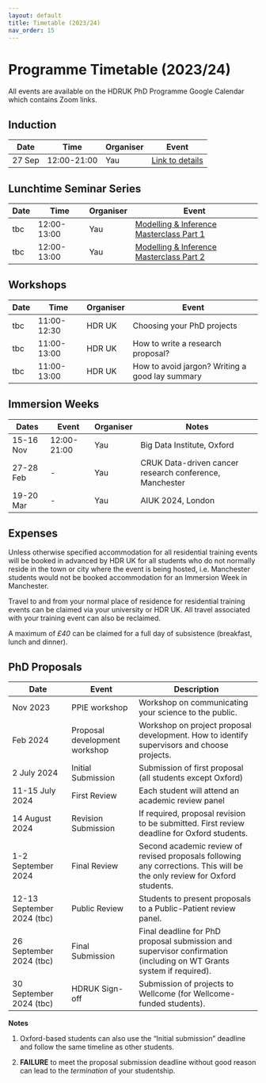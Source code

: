 ```yaml
---
layout: default
title: Timetable (2023/24)
nav_order: 15
---
```


# Programme Timetable (2023/24)

All events are available on the HDRUK PhD Programme Google Calendar which contains Zoom links.

## Induction

| Date | Time | Organiser | Event |
|-------|-------|-----------|-------|
| 27 Sep | 12:00-21:00 | Yau | [Link to details](induction2324.md) |

## Lunchtime Seminar Series

| Date | Time | Organiser | Event |
|-------|-------|-----------|-------|
| tbc| 12:00-13:00| Yau | [Modelling & Inference Masterclass Part 1](https://github.com/cwcyau/hdruk-modelling-masterclass) |
| tbc | 12:00-13:00| Yau | [Modelling & Inference Masterclass Part 2](https://github.com/cwcyau/hdruk-modelling-masterclass) |

## Workshops

| Date | Time | Organiser | Event |
|-------|-------|-----------|-------|
| tbc | 11:00-12:30 | HDR UK | Choosing your PhD projects |
| tbc | 11:00-13:00 | HDR UK | How to write a research proposal? |
| tbc | 11:00-13:00 | HDR UK | How to avoid jargon? Writing a good lay summary |

## Immersion Weeks

| Dates | Event | Organiser | Notes |
|-------|-------|-----------|-------|
| 15-16 Nov | 12:00-21:00 | Yau | Big Data Institute, Oxford |
| 27-28 Feb | - | Yau | CRUK Data-driven cancer research conference, Manchester |
| 19-20 Mar | - | Yau | AIUK 2024, London |

## Expenses

Unless otherwise specified accommodation for all residential training events will be booked in advanced by HDR UK for all students who do not normally reside in the town or city where the event is being hosted, i.e. Manchester students would not be booked accommodation for an Immersion Week in Manchester.

Travel to and from your normal place of residence for residential training events can be claimed via your university or HDR UK. All travel associated with your training event can also be reclaimed.

A maximum of *£40* can be claimed for a full day of subsistence (breakfast, lunch and dinner).

## PhD Proposals

| Date | Event | Description |
| ---- | ------| ----------- |
| Nov 2023 | PPIE workshop | Workshop on communicating your science to the public. |
| Feb 2024 | Proposal development workshop | Workshop on project proposal development. How to identify supervisors and choose projects. |
| 2 July 2024 | Initial Submission | Submission of first proposal (all students except Oxford) |
| 11-15 July 2024 | First Review | Each student will attend an academic review panel |
| 14 August 2024 | Revision Submission | If required, proposal revision to be submitted. First review deadline for Oxford students. |
| 1-2 September 2024 | Final Review | Second academic review of revised proposals following any corrections. This will be the only review for Oxford students. |
| 12-13 September 2024 (tbc) | Public Review | Students to present proposals to a Public-Patient review panel. |
| 26 September 2024 (tbc) | Final Submission | Final deadline for PhD proposal submission and supervisor confirmation (including on WT Grants system if required). |
| 30 September 2024 (tbc) | HDRUK Sign-off | Submission of projects to Wellcome (for Wellcome-funded students). |

**Notes**

1. Oxford-based students can also use the “Initial submission” deadline and follow the same timeline as other students.

2. **FAILURE** to meet the proposal submission deadline without good reason can lead to the *termination* of your studentship.

